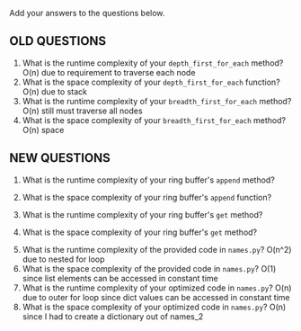 Add your answers to the questions below.

## OLD QUESTIONS

1. What is the runtime complexity of your `depth_first_for_each` method?
   O(n) due to requirement to traverse each node
2. What is the space complexity of your `depth_first_for_each` function?
   O(n) due to stack
3. What is the runtime complexity of your `breadth_first_for_each` method?
   O(n) still must traverse all nodes
4. What is the space complexity of your `breadth_first_for_each` method?
   O(n) space

## NEW QUESTIONS

1. What is the runtime complexity of your ring buffer's `append` method?

2. What is the space complexity of your ring buffer's `append` function?

3. What is the runtime complexity of your ring buffer's `get` method?

4. What is the space complexity of your ring buffer's `get` method?

5) What is the runtime complexity of the provided code in `names.py`?
   O(n^2) due to nested for loop
6) What is the space complexity of the provided code in `names.py`?
   O(1) since list elements can be accessed in constant time
7) What is the runtime complexity of your optimized code in `names.py`?
   O(n) due to outer for loop since dict values can be accessed in constant time
8) What is the space complexity of your optimized code in `names.py`?
   O(n) since I had to create a dictionary out of names_2
